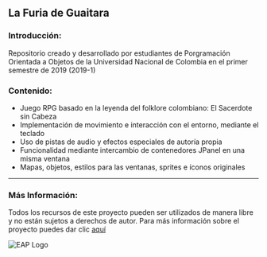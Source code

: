 ## **La Furia de Guaitara** ##
### Introducción:
Repositorio creado y desarrollado por estudiantes de Porgramación Orientada a Objetos
de la Universidad Nacional de Colombia en el primer semestre de 2019 (2019-1)
### Contenido:
- Juego RPG basado en la leyenda del folklore colombiano: El Sacerdote sin Cabeza
- Implementación de movimiento e interacción con el entorno, mediante el teclado
- Uso de pistas de audio y efectos especiales de autoría propia
- Funcionalidad mediante intercambio de contenedores JPanel en una misma ventana
- Mapas, objetos, estilos para las ventanas, sprites e íconos originales
* * *
### Más Información:
Todos los recursos de este proyecto pueden ser utilizados de manera libre y no están sujetos a derechos de autor.
Para más información sobre el proyecto puedes dar clic [aquí](https://www.lucidchart.com/documents/view/81cc0eee-79b4-4216-942a-da2121683ecd/0)

![EAP Logo](https://user-images.githubusercontent.com/42362277/61469442-cf29bc80-a944-11e9-97e6-0e3cd2add46f.png "__Electrónica al Poder - 2019__")
